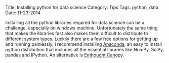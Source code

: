 Title: Installing python for data science
Category: Tips
Tags: python, data
Date: 11-23-2014

Installing all the python libraries required for data science can be a challenge, especially on windows machine. Unfortunately the same thing that makes the libraries fast also makes them difficult to distribute to different system types. Luckily there are a few free options for getting up and running painlessly. I recommend installing [Anaconda](http://docs.continuum.io/anaconda/install.html), an easy to install python distribution that includes all the essential libraries like NumPy, SciPy, pandas and IPython. An alternative is [Enthought Canopy](https://store.enthought.com/downloads/).